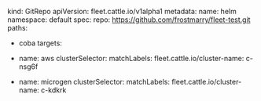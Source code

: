 kind: GitRepo
apiVersion: fleet.cattle.io/v1alpha1
metadata:
  name: helm
  namespace: default
spec:
  repo: https://github.com/frostmarry/fleet-test.git
  paths:
  - coba
  targets:
  - name: aws
    clusterSelector:
      matchLabels:
        fleet.cattle.io/cluster-name: c-nsg6f

  - name: microgen
    clusterSelector:
      matchLabels:
        fleet.cattle.io/cluster-name: c-kdkrk

